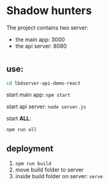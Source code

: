 # Shadow hunters
The project contains two server:
- the main app: 3000
- the api server: 8080
#
## use:
```bash
cd lbdserver-api-demo-react
```
start main app: `npm start`

start api server: `node server.js`

start **ALL**:
```
npm run all
```
## deployment
1. `npm run build`
2. move build folder to server
3. inside build folder on server: `serve`
